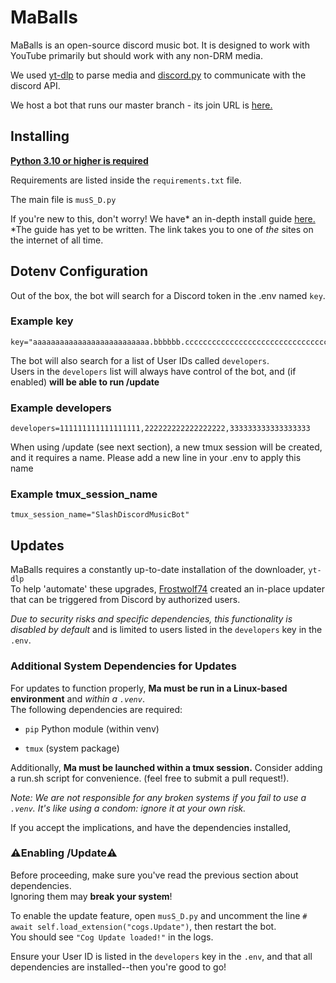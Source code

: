 MaBalls
=======
MaBalls is an open-source discord music bot. It is designed to work with YouTube primarily but should work with any non-DRM media.

We used [yt-dlp](https://github.com/yt-dlp/yt-dlp) to parse media and [discord.py](https://github.com/Rapptz/discord.py) to communicate with the discord API.

We host a bot that runs our master branch - its join URL is [here.](https://discord.com/api/oauth2/authorize?client_id=918667870114828288&permissions=3467840&scope=bot)

Installing
----------

**[Python 3.10 or higher is required](https://www.python.org/downloads/)**

Requirements are listed inside the `requirements.txt` file.

The main file is `musS_D.py`

If you're new to this, don't worry! We have* an in-depth install guide [here.](yyyyyyy.info)  
*The guide has yet to be written. The link takes you to one of *the* sites on the internet of all time.


Dotenv Configuration
--------------------

Out of the box, the bot will search for a Discord token in the .env named `key`.

### Example key
```dotenv
key="aaaaaaaaaaaaaaaaaaaaaaaaaa.bbbbbb.cccccccccccccccccccccccccccccccccccccc"
```
The bot will also search for a list of User IDs called `developers`.  
Users in the `developers` list will always have control of the bot, and (if enabled) **will be able to run /update**
### Example developers
```dotenv
developers=111111111111111111,222222222222222222,333333333333333333
```
When using /update (see next section), a new tmux session will be created, and it requires a name. 
Please add a new line in your .env to apply this name 
### Example tmux_session_name
```dotenv
tmux_session_name="SlashDiscordMusicBot"
```
Updates
-------

MaBalls requires a constantly up-to-date installation of the downloader, `yt-dlp`  
To help 'automate' these upgrades, [Frostwolf74](https://github.com/Frostwolf74) created an in-place updater that can be triggered from Discord by authorized users.

*Due to security risks and specific dependencies, this functionality is disabled by default* and is limited to users listed in the `developers` key in the `.env`.
### Additional System Dependencies for Updates

For updates to function properly, **Ma must be run in a Linux-based environment** and *within a `.venv`*.  
The following dependencies are required:

- `pip` Python module (within venv)

- `tmux` (system package)

Additionally, **Ma must be launched within a tmux session.** Consider adding a run.sh script for convenience. (feel free to submit a pull request!).

*Note: We are not responsible for any broken systems if you fail to use a `.venv`. It's like using a condom: ignore it at your own risk.*

If you accept the implications, and have the dependencies installed,
### ⚠️Enabling /Update⚠️
Before proceeding, make sure you've read the previous section about dependencies.  
Ignoring them may **break your system**!

To enable the update feature, open `musS_D.py` and uncomment the line `# await self.load_extension("cogs.Update")`, then restart the bot.  
You should see `"Cog Update loaded!"` in the logs.

Ensure your User ID is listed in the `developers` key in the `.env`, and that all dependencies are installed--then you're good to go!
